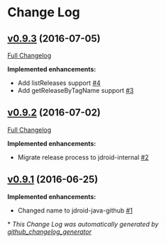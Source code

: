 # Change Log

## [v0.9.3](https://github.com/maxirosson/jdroid-java-github/tree/v0.9.3) (2016-07-05)
[Full Changelog](https://github.com/maxirosson/jdroid-java-github/compare/v0.9.2...v0.9.3)

**Implemented enhancements:**

- Add listReleases support [\#4](https://github.com/maxirosson/jdroid-java-github/issues/4)
- Add getReleaseByTagName support [\#3](https://github.com/maxirosson/jdroid-java-github/issues/3)

## [v0.9.2](https://github.com/maxirosson/jdroid-java-github/tree/v0.9.2) (2016-07-02)
[Full Changelog](https://github.com/maxirosson/jdroid-java-github/compare/v0.9.1...v0.9.2)

**Implemented enhancements:**

- Migrate release process to jdroid-internal [\#2](https://github.com/maxirosson/jdroid-java-github/issues/2)

## [v0.9.1](https://github.com/maxirosson/jdroid-java-github/tree/v0.9.1) (2016-06-25)
**Implemented enhancements:**

- Changed name to jdroid-java-github [\#1](https://github.com/maxirosson/jdroid-java-github/issues/1)



\* *This Change Log was automatically generated by [github_changelog_generator](https://github.com/skywinder/Github-Changelog-Generator)*